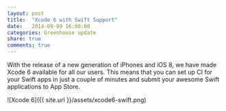 ```yaml
---
layout: post
title:  "Xcode 6 with Swift Support"
date:   2014-09-09 16:00:00
categories: Greenhouse update
share: true
comments: true
---
```


With the release of a new generation of iPhones and iOS 8, we have made Xcode 6 available for all our users.
This means that you can set up CI for your Swift apps in just a couple of minutes and submit your awesome Swift applications to App Store.

<!--more-->
![Xcode 6]({{ site.url }}/assets/xcode6-swift.png)
